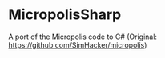 # MicropolisSharp
A port of the Micropolis code to C# (Original: https://github.com/SimHacker/micropolis)
